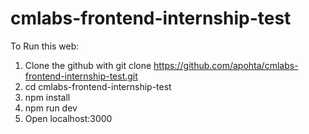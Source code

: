 # cmlabs-frontend-internship-test

To Run this web:
1. Clone the github with git clone https://github.com/apohta/cmlabs-frontend-internship-test.git
2. cd cmlabs-frontend-internship-test
3. npm install
4. npm run dev
5. Open localhost:3000
